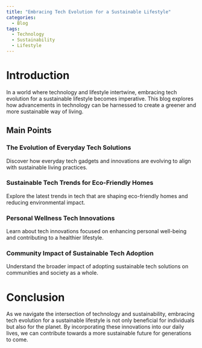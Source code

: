 ```yaml
---
title: "Embracing Tech Evolution for a Sustainable Lifestyle"
categories:
  - Blog
tags:
  - Technology
  - Sustainability
  - Lifestyle
---
```


# Introduction
In a world where technology and lifestyle intertwine, embracing tech evolution for a sustainable lifestyle becomes imperative. This blog explores how advancements in technology can be harnessed to create a greener and more sustainable way of living.

## Main Points
### The Evolution of Everyday Tech Solutions
Discover how everyday tech gadgets and innovations are evolving to align with sustainable living practices.

### Sustainable Tech Trends for Eco-Friendly Homes
Explore the latest trends in tech that are shaping eco-friendly homes and reducing environmental impact.

### Personal Wellness Tech Innovations
Learn about tech innovations focused on enhancing personal well-being and contributing to a healthier lifestyle.

### Community Impact of Sustainable Tech Adoption
Understand the broader impact of adopting sustainable tech solutions on communities and society as a whole.

# Conclusion
As we navigate the intersection of technology and sustainability, embracing tech evolution for a sustainable lifestyle is not only beneficial for individuals but also for the planet. By incorporating these innovations into our daily lives, we can contribute towards a more sustainable future for generations to come.